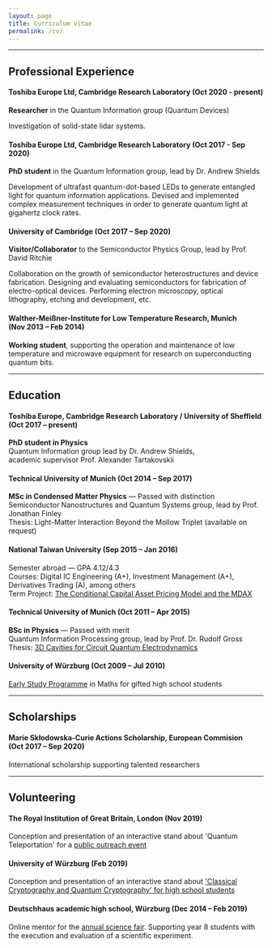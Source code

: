 ```yaml
---
layout: page
title: Curriculum vitae
permalink: /cv/
---
```

---  
## Professional Experience

#### Toshiba Europe Ltd, Cambridge Research Laboratory (Oct 2020 - present)
**Researcher** in the Quantum Information group (Quantum Devices)

Investigation of solid-state lidar systems.

#### Toshiba Europe Ltd, Cambridge Research Laboratory (Oct 2017 - Sep 2020)
**PhD student** in the Quantum Information group, lead by Dr. Andrew Shields  

Development of ultrafast quantum-dot-based LEDs to generate entangled light for quantum information applications. Devised and implemented complex measurement techniques in order to generate quantum light at gigahertz clock rates.

#### University of Cambridge (Oct 2017 – Sep 2020)
**Visitor/Collaborator** to the Semiconductor Physics Group, lead by Prof. David Ritchie

Collaboration on the growth of semiconductor heterostructures and device fabrication.
Designing and evaluating semiconductors for fabrication of electro-optical devices.
Performing electron microscopy, optical lithography, etching and development, etc.

#### Walther-Meißner-Institute for Low Temperature Research, Munich <br/>(Nov 2013 – Feb 2014)
**Working student**, supporting the operation and maintenance of low temperature and microwave equipment for research on superconducting quantum bits.

---
## Education
#### Toshiba Europe, Cambridge Research Laboratory / University of Sheffield <br/>(Oct 2017 – present)
**PhD student in Physics**  
Quantum Information group lead by Dr. Andrew Shields,  
academic supervisor Prof. Alexander Tartakovskii


#### Technical University of Munich (Oct 2014 – Sep 2017)
**MSc in Condensed Matter Physics** — Passed with distinction  
Semiconductor Nanostructures and Quantum Systems group, lead by Prof. Jonathan Finley  
Thesis: Light-Matter Interaction Beyond the Mollow Triplet (available on request)

#### National Taiwan University (Sep 2015 – Jan 2016)
Semester abroad — GPA 4.12/4.3  
Courses: Digital IC Engineering (A+), Investment Management (A+), Derivatives Trading (A), among others  
Term Project: [The Conditional Capital Asset Pricing Model and the MDAX](https://www.jramueller.com/files/JonathanMueller_Conditional_CAPM.pdf)

#### Technical University of Munich (Oct 2011 – Apr 2015)
**BSc in Physics** — Passed with merit  
Quantum  Information Processing group, lead by Prof. Dr. Rudolf	Gross  
Thesis: [3D Cavities for Circuit Quantum Electrodynamics](https://www.wmi.badw.de/publications/theses/Mueller,Jonathan%20Bachelor%20Thesis%202014.pdf)

#### University of Würzburg (Oct 2009 – Jul 2010)
[Early Study Programme](https://ifm.mathematik.uni-wuerzburg.de/fruehstudium/) in Maths for gifted high school students

---
## Scholarships
#### Marie Skłodowska-Curie Actions Scholarship, European Commision <br/>(Oct 2017 – Sep 2020)
International scholarship supporting talented researchers

---
## Volunteering
#### The Royal Institution of Great Britain, London (Nov 2019)
Conception and presentation of an interactive stand about 'Quantum Teleportation' for a [public outreach event](https://www.rigb.org/whats-on/events-2019/november/public-quantum-in-the-city)

#### University of Würzburg (Feb 2019)
Conception and presentation of an interactive stand about ['Classical Cryptography and Quantum Cryptography' for high school students](https://4photonblog.wordpress.com/2019/03/19/the-next-generation-organizing-an-outreach-event/)

#### Deutschhaus academic high school, Würzburg (Dec 2014 – Feb 2019)
Online mentor for the [annual science fair](https://www.deutschhaus.de/fachbereiche/naturwissenschaften/chemie/virtual-science-fair/). Supporting year 8 students with the execution and evaluation of a scientific experiment.
